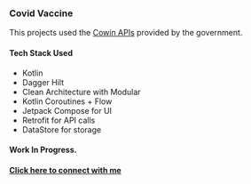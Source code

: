 ### Covid Vaccine
 This projects used the [Cowin APIs](https://apisetu.gov.in/public/api) provided by the government.
 
#### Tech Stack Used
* Kotlin
* Dagger Hilt
* Clean Architecture with Modular
* Kotlin Coroutines + Flow
* Jetpack Compose for UI
* Retrofit for API calls
* DataStore for storage

#### Work In Progress.
#### [Click here to connect with me](https://twitter.com/hi_man_shoe)